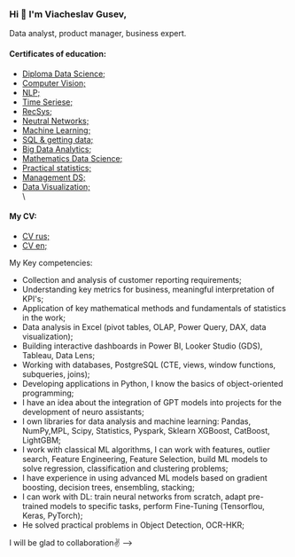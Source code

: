 ### Hi 👋 I'm Viacheslav Gusev,
Data analyst, product manager, business expert.

#### Certificates of education:
- [Diploma Data Science;](https://github.com/VyacheslavGusev/VyacheslavGusev/blob/main/Certificates%20of%20training/!Diploma%20Data%20Science.pdf)
- [Computer Vision;](https://github.com/VyacheslavGusev/VyacheslavGusev/blob/main/Certificates%20of%20training/certificate%20CV.pdf)
- [NLP;](https://github.com/VyacheslavGusev/VyacheslavGusev/blob/main/Certificates%20of%20training/certificate%20NLP.pdf)
- [Time Seriese;](https://github.com/VyacheslavGusev/VyacheslavGusev/blob/main/Certificates%20of%20training/certificate%20time%20seriese.pdf)
- [RecSys;](https://github.com/VyacheslavGusev/VyacheslavGusev/blob/main/Certificates%20of%20training/certificate%20Rec_sys.pdf)
- [Neutral Networks;](https://github.com/VyacheslavGusev/VyacheslavGusev/blob/main/Certificates%20of%20training/certificate%20Neural%20Netwworks.pdf)
- [Machine Learning;](https://github.com/VyacheslavGusev/VyacheslavGusev/blob/main/Certificates%20of%20training/certificate%20ML.pdf)
- [SQL & getting data;](https://github.com/VyacheslavGusev/VyacheslavGusev/blob/main/Certificates%20of%20training/certificate%20SQL.pdf)
- [Big Data Analytics;](https://github.com/VyacheslavGusev/VyacheslavGusev/blob/main/Certificates%20of%20training/certificate%20big%20data%20analytics.pdf)
- [Mathematics Data Science;](https://github.com/VyacheslavGusev/VyacheslavGusev/blob/main/Certificates%20of%20training/certificate%20Mathematics%20Data%20Science.pdf)
- [Practical statistics;](https://github.com/VyacheslavGusev/VyacheslavGusev/blob/main/Certificates%20of%20training/certificate%20practical%20statistics.pdf)
- [Management DS;](https://github.com/VyacheslavGusev/VyacheslavGusev/blob/main/Certificates%20of%20training/managment%20DS.pdf)
- [Data Visualization;](https://github.com/VyacheslavGusev/VyacheslavGusev/blob/main/Certificates%20of%20training/certificate%20data%20visualization.pdf)
\
\
#### My CV:
- [CV rus;](https://github.com/VyacheslavGusev/VyacheslavGusev/blob/main/DS_Gusev_V_rus.pdf)
- [CV en;](https://github.com/VyacheslavGusev/VyacheslavGusev/blob/main/DS_Gusev_V_en.pdf)

My Key competencies:
- Collection and analysis of customer reporting requirements;
- Understanding key metrics for business, meaningful interpretation of KPI's; 
- Application of key mathematical methods and fundamentals of statistics in the work;
- Data analysis in Excel (pivot tables, OLAP, Power Query, DAX, data visualization);
- Building interactive dashboards in Power BI, Looker Studio (GDS), Tableau, Data Lens;
- Working with databases, PostgreSQL (CTE, views, window functions, subqueries, joins);
- Developing applications in Python, I know the basics of object-oriented programming;
- I have an idea about the integration of GPT models into projects for the development of neuro assistants;
- I own libraries for data analysis and machine learning: Pandas, NumPy,MPL, Scipy, Statistics, Pyspark, Sklearn XGBoost, CatBoost, LightGBM;
- I work with classical ML algorithms, I can work with features, outlier search, Feature Engineering, Feature Selection, build ML models to solve regression, classification and clustering problems;
- I have experience in using advanced ML models based on gradient boosting, decision trees, ensembling, stacking;
- I can work with DL: train neural networks from scratch, adapt pre-trained models to specific tasks, perform Fine-Tuning (Tensorflou, Keras, PyTorch);
- He solved practical problems in Object Detection, OCR-HKR;

I will be glad to collaboration✌️
-->
